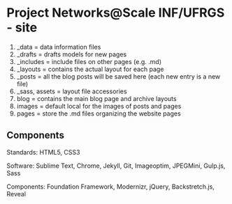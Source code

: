 # Project Networks@Scale INF/UFRGS - site

1. _data = data information files
2. _drafts = drafts models for new pages
3. _includes = include files on other pages (e.g. .md)
4. _layouts = contains the actual layout for each page
5. _posts = all the blog posts will be saved here (each new entry is a new file)
6. _sass, assets = layout file accessories
7. blog = contains the main blog page and archive layouts
8. images = default local for the images of posts and pages
9. pages = store the .md files organizing the website pages

## Components
Standards: HTML5, CSS3

Software: Sublime Text, Chrome, Jekyll, Git, Imageoptim, JPEGMini, Gulp.js, Sass

Components: Foundation Framework, Modernizr, jQuery, Backstretch.js, Reveal
